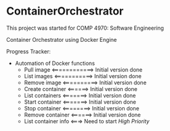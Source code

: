# ContainerOrchestrator
This project was started for COMP 4970: Software Engineering

Container Orchestrator using Docker Engine

Progress Tracker:
- Automation of Docker functions
  - Pull image <============> Initial version done
  - List images <===========> Initial version done
  - Remove image <==========> Initial version done
  - Create container <======> Initial version done
  - List containers <=======> Initial version done
  - Start container <=======> Initial version done
  - Stop container <========> Initial version done
  - Remove container <======> Initial version done
  - List container info <===> Need to start *High Priority*
